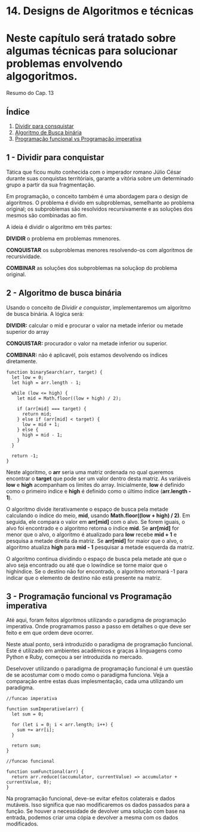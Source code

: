 # 14. Designs de Algoritmos e técnicas

# Neste capítulo será tratado sobre algumas técnicas para solucionar problemas envolvendo algogoritmos.

Resumo do Cap. 13


## <a name="indice">Índice</a>

1. [Dividir para consquistar](#parte1)     
2. [Algoritmo de Busca binária](#parte2)
3. [Programação funcional vs Programação imperativa](#parte3)  

## <a name="parte1">1 - Dividir para conquistar </a>
Tática que ficou muito conhecida com o imperador romano Júlio César durante suas conquistas territóriais, garante a vitória sobre um determinado grupo a partir da sua fragmentação.

Em programação, o conceito também é uma abordagem para o design de algoritmos. O problema é divido em subproblemas, semelhante ao problema original; os subproblemas são resolvidos recursivamente e as soluções dos mesmos são combinadas ao fim.

A ideia é dividir o algoritmo em três partes:

**DIVIDIR** o problema em problemas mmenores.

**CONQUISTAR** os subproblemas menores resolvendo-os com algoritmos de recursividade.

**COMBINAR** as soluções dos subproblemas na soluçãop do problema original.


## <a name="parte2">2 - Algoritmo de busca binária </a>
Usando o conceito de *Dividir e conquistar*, implementaremos um algoritmo de busca binária. A lógica será:

**DIVIDIR:** calcular o mid e procurar o valor na metade inferior ou metade superior do array

**CONQUISTAR:** procurador o valor na metade inferior ou superior.

**COMBINAR:** não é aplicavél, pois estamos devolvendo os índices diretamente.

```
function binarySearch(arr, target) {
  let low = 0;
  let high = arr.length - 1;

  while (low <= high) {
    let mid = Math.floor((low + high) / 2);

    if (arr[mid] === target) {
      return mid;
    } else if (arr[mid] < target) {
      low = mid + 1;
    } else {
      high = mid - 1;
    }
  }

  return -1;
}
```

Neste algoritmo, o **arr** seria uma matriz ordenada no qual queremos encontrar o **target** que pode ser um valor dentro desta matriz. As variáveis **low** e **high** acompanham os limites do array. Inicialmente, **low** é definido como o primeiro indice e **high** é definido como o último índice (**arr.length - 1**).

O algoritmo divide iterativamente o espaço de busca pela metade calculando o índice do meio, **mid**, usando **Math.floor((low + high) / 2)**. Em seguida, ele compara o valor em **arr[mid]** com o alvo. Se forem iguais, o alvo foi encontrado e o algoritmo retorna o índice **mid**. Se **arr[mid]** for menor que o alvo, o algoritmo é atualizado para **low** recebe **mid + 1** e pesquisa a metade direita da matriz. Se **arr[mid]** for maior que o alvo, o algoritmo atualiza **high** para **mid - 1** pesquisar a metade esquerda da matriz.

O algoritmo continua dividindo o espaço de busca pela metade até que o alvo seja encontrado ou até que o lowíndice se torne maior que o highíndice. Se o destino não for encontrado, o algoritmo retornará -1 para indicar que o elemento de destino não está presente na matriz.


## <a name="parte3">3 - Programação funcional vs Programação imperativa </a>
Até aqui, foram feitos algoritmos utilizando o paradigma de programação imperativa. Onde programamos passo a passo em detalhes o que deve ser feito e em que ordem deve ocorrer. 

Neste atual ponto, será introduzido o paradigma de programação funcional. Este é utilizado em ambientes acadêmicos e graças à linguagens como Python e Ruby, começou a ser introduzida no mercado. 

Deselvover utilizando o paradigma de programação funcional é um questão de se acostumar com o modo como o paradigma funciona.
Veja a comparação entre estas duas implesmentação, cada uma utilizando um paradigma.

```
//funcao imperativa

function sumImperative(arr) {
  let sum = 0;

  for (let i = 0; i < arr.length; i++) {
    sum += arr[i];
  }

  return sum;
}
```

```
//funcao funcional

function sumFunctional(arr) {
  return arr.reduce((accumulator, currentValue) => accumulator + currentValue, 0);
}
```

Na programação funcional, deve-se evitar efeitos colaterais e dados mutáveis. Isso significa que nao modificaremos os dados passados para a função. Se houver a necessidade de devolver uma solução com base na entrada, podemos criar uma cópia e devolver a mesma com os dados modificados.